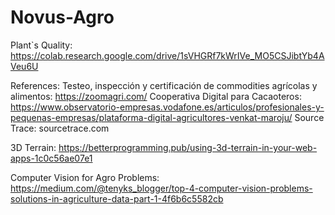 # Novus-Agro

Plant`s Quality:
https://colab.research.google.com/drive/1sVHGRf7kWrIVe_MO5CSJibtYb4AVeu6U

References:
Testeo, inspección y certificación de commodities agrícolas y alimentos: https://zoomagri.com/
Cooperativa Digital para Cacaoteros:
https://www.observatorio-empresas.vodafone.es/articulos/profesionales-y-pequenas-empresas/plataforma-digital-agricultores-venkat-maroju/
Source Trace: sourcetrace.com

3D Terrain: https://betterprogramming.pub/using-3d-terrain-in-your-web-apps-1c0c56ae07e1

Computer Vision for Agro Problems:
https://medium.com/@tenyks_blogger/top-4-computer-vision-problems-solutions-in-agriculture-data-part-1-4f6b6c5582cb
